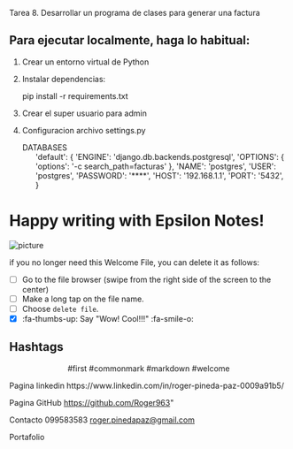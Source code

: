 Tarea 8. Desarrollar un programa de clases para generar una factura

## Para ejecutar localmente, haga lo habitual:

1. Crear un entorno virtual de Python

2. Instalar dependencias:
    
    pip install -r requirements.txt

3. Crear el super usuario para admin

4. Configuracion archivo settings.py

     <summary>DATABASES</summary> 
     <ol>
    'default': {
        'ENGINE': 'django.db.backends.postgresql',
        'OPTIONS': {
            'options': '-c search_path=facturas'
        },
        'NAME': 'postgres',
        'USER': 'postgres',
        'PASSWORD': '****',
        'HOST': '192.168.1.1',
        'PORT': '5432',
    }
     </ol>

# Happy writing with Epsilon Notes!

![picture](file:///android_asset/img/default.jpg)

if you no longer need this Welcome File, you can delete it as follows:

- [ ] Go to the file browser (swipe from the right side of the screen to the center)
- [ ] Make a long tap on the file name.
- [ ] Choose `delete file`.
- [x] :fa-thumbs-up: Say "Wow! Cool!!!" :fa-smile-o:

## Hashtags

<center>

#first #commonmark #markdown #welcome

</center>
Pagina linkedin
https://www.linkedin.com/in/roger-pineda-paz-0009a91b5/

Pagina GitHub
https://github.com/Roger963"


Contacto
099583583
roger.pinedapaz@gmail.com

Portafolio

